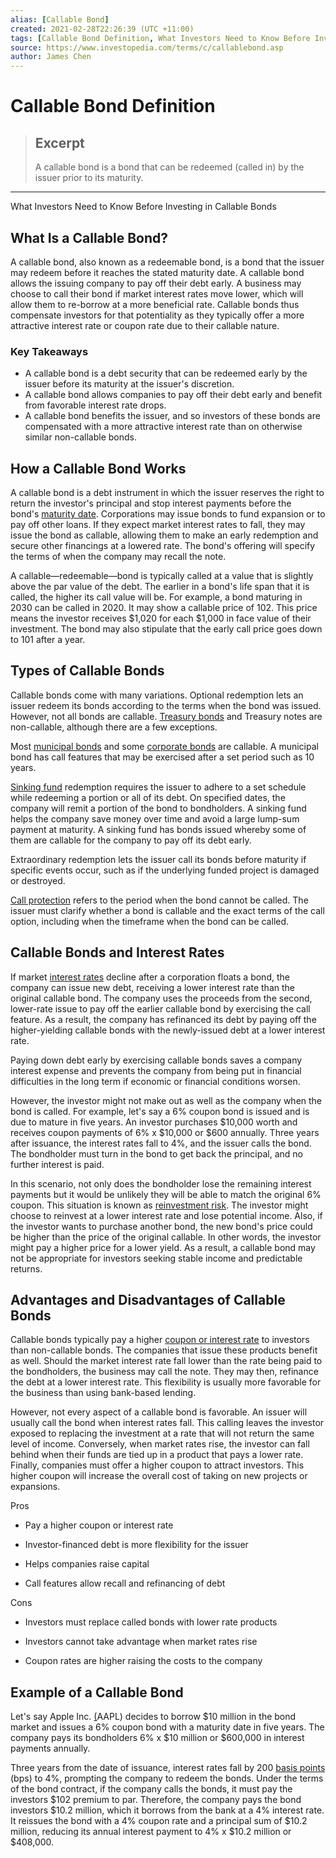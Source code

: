 ```yaml
---
alias: [Callable Bond]
created: 2021-02-28T22:26:39 (UTC +11:00)
tags: [Callable Bond Definition, What Investors Need to Know Before Investing in Callable Bonds]
source: https://www.investopedia.com/terms/c/callablebond.asp
author: James Chen
---
```


# Callable Bond Definition

> ## Excerpt
> A callable bond is a bond that can be redeemed (called in) by the issuer prior to its maturity.

---

What Investors Need to Know Before Investing in Callable Bonds
## What Is a Callable Bond?

A callable bond, also known as a redeemable bond, is a bond that the issuer may redeem before it reaches the stated maturity date. A callable bond allows the issuing company to pay off their debt early. A business may choose to call their bond if market interest rates move lower, which will allow them to re-borrow at a more beneficial rate. Callable bonds thus compensate investors for that potentiality as they typically offer a more attractive interest rate or coupon rate due to their callable nature.

### Key Takeaways

-   A callable bond is a debt security that can be redeemed early by the issuer before its maturity at the issuer's discretion.
-   A callable bond allows companies to pay off their debt early and benefit from favorable interest rate drops.
-   A callable bond benefits the issuer, and so investors of these bonds are compensated with a more attractive interest rate than on otherwise similar non-callable bonds.

## How a Callable Bond Works

A callable bond is a debt instrument in which the issuer reserves the right to return the investor's principal and stop interest payments before the bond's [maturity date](https://www.investopedia.com/terms/m/maturitydate.asp). Corporations may issue bonds to fund expansion or to pay off other loans. If they expect market interest rates to fall, they may issue the bond as callable, allowing them to make an early redemption and secure other financings at a lowered rate. The bond's offering will specify the terms of when the company may recall the note.

A callable—redeemable—bond is typically called at a value that is slightly above the par value of the debt. The earlier in a bond's life span that it is called, the higher its call value will be. For example, a bond maturing in 2030 can be called in 2020. It may show a callable price of 102. This price means the investor receives $1,020 for each $1,000 in face value of their investment. The bond may also stipulate that the early call price goes down to 101 after a year.

## Types of Callable Bonds

Callable bonds come with many variations. Optional redemption lets an issuer redeem its bonds according to the terms when the bond was issued. However, not all bonds are callable. [Treasury bonds](https://www.investopedia.com/terms/t/treasurybond.asp) and Treasury notes are non-callable, although there are a few exceptions.

Most [municipal bonds](https://www.investopedia.com/terms/m/municipalbond.asp) and some [corporate bonds](https://www.investopedia.com/terms/c/corporatebond.asp) are callable. A municipal bond has call features that may be exercised after a set period such as 10 years.

[Sinking fund](https://www.investopedia.com/terms/s/sinkingfund.asp) redemption requires the issuer to adhere to a set schedule while redeeming a portion or all of its debt. On specified dates, the company will remit a portion of the bond to bondholders. A sinking fund helps the company save money over time and avoid a large lump-sum payment at maturity. A sinking fund has bonds issued whereby some of them are callable for the company to pay off its debt early.

Extraordinary redemption lets the issuer call its bonds before maturity if specific events occur, such as if the underlying funded project is damaged or destroyed.

[Call protection](https://www.investopedia.com/terms/c/callprotection.asp) refers to the period when the bond cannot be called. The issuer must clarify whether a bond is callable and the exact terms of the call option, including when the timeframe when the bond can be called.

## Callable Bonds and Interest Rates

If market [interest rates](https://www.investopedia.com/terms/i/interestrate.asp) decline after a corporation floats a bond, the company can issue new debt, receiving a lower interest rate than the original callable bond. The company uses the proceeds from the second, lower-rate issue to pay off the earlier callable bond by exercising the call feature. As a result, the company has refinanced its debt by paying off the higher-yielding callable bonds with the newly-issued debt at a lower interest rate.

Paying down debt early by exercising callable bonds saves a company interest expense and prevents the company from being put in financial difficulties in the long term if economic or financial conditions worsen. 

However, the investor might not make out as well as the company when the bond is called. For example, let's say a 6% coupon bond is issued and is due to mature in five years. An investor purchases $10,000 worth and receives coupon payments of 6% x $10,000 or $600 annually. Three years after issuance, the interest rates fall to 4%, and the issuer calls the bond. The bondholder must turn in the bond to get back the principal, and no further interest is paid.

In this scenario, not only does the bondholder lose the remaining interest payments but it would be unlikely they will be able to match the original 6% coupon. This situation is known as [reinvestment risk](https://www.investopedia.com/terms/r/reinvestmentrisk.asp). The investor might choose to reinvest at a lower interest rate and lose potential income. Also, if the investor wants to purchase another bond, the new bond's price could be higher than the price of the original callable. In other words, the investor might pay a higher price for a lower yield. As a result, a callable bond may not be appropriate for investors seeking stable income and predictable returns.

## Advantages and Disadvantages of Callable Bonds

Callable bonds typically pay a higher [coupon or interest rate](https://www.investopedia.com/terms/c/coupon-rate.asp) to investors than non-callable bonds. The companies that issue these products benefit as well. Should the market interest rate fall lower than the rate being paid to the bondholders, the business may call the note. They may then, refinance the debt at a lower interest rate. This flexibility is usually more favorable for the business than using bank-based lending. 

However, not every aspect of a callable bond is favorable. An issuer will usually call the bond when interest rates fall. This calling leaves the investor exposed to replacing the investment at a rate that will not return the same level of income. Conversely, when market rates rise, the investor can fall behind when their funds are tied up in a product that pays a lower rate. Finally, companies must offer a higher coupon to attract investors. This higher coupon will increase the overall cost of taking on new projects or expansions.

Pros

-   Pay a higher coupon or interest rate
    
-   Investor-financed debt is more flexibility for the issuer
    
-   Helps companies raise capital
    
-   Call features allow recall and refinancing of debt
    

Cons

-   Investors must replace called bonds with lower rate products
    
-   Investors cannot take advantage when market rates rise
    
-   Coupon rates are higher raising the costs to the company
    

## Example of a Callable Bond

Let's say Apple Inc. [(](https://www.investopedia.com/markets/quote?tvwidgetsymbol=aapl)AAPL) decides to borrow $10 million in the bond market and issues a 6% coupon bond with a maturity date in five years. The company pays its bondholders 6% x $10 million or $600,000 in interest payments annually.

Three years from the date of issuance, interest rates fall by 200 [basis points](https://www.investopedia.com/terms/b/basispoint.asp) (bps) to 4%, prompting the company to redeem the bonds. Under the terms of the bond contract, if the company calls the bonds, it must pay the investors $102 premium to par. Therefore, the company pays the bond investors $10.2 million, which it borrows from the bank at a 4% interest rate. It reissues the bond with a 4% coupon rate and a principal sum of $10.2 million, reducing its annual interest payment to 4% x $10.2 million or $408,000.
